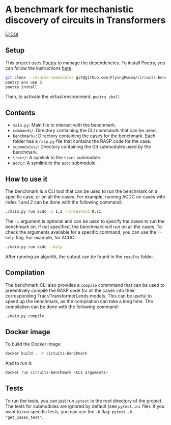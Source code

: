 # A benchmark for mechanistic discovery of circuits in Transformers

[![DOI](https://zenodo.org/badge/DOI/10.5281/zenodo.11518576.svg)](https://doi.org/10.5281/zenodo.11518576)


## Setup

This project uses [Poetry](https://python-poetry.org/) to manage the dependencies. To install Poetry, you can follow the instructions [here](https://python-poetry.org/docs/#installation).

```bash
git clone --recurse-submodules git@github.com:FlyingPumba/circuits-benchmark.git
poetry env use 3
poetry install
```

Then, to activate the virtual environment: `poetry shell`

## Contents

- `main.py`: Main file to interact with the benchmark.
- `commands/`:  Directory containing the CLI commands that can be used.
- `benchmark/`: Directory containing the cases for the benchmark. Each folder has a `rasp.py` file that contains the RASP code for the case.
- `submodules/`: Directory containing the Git submodules used by the benchmark.
- `tracr/`: A symlink to the `tracr` submodule.
- `acdc/`: A symlink to the `acdc` submodule.

## How to use it

The benchmark is a CLI tool that can be used to run the benchmark on a specific case, or on all the cases. For example, running ACDC on cases with index 1 and 2 can be done with the following command:

```bash
./main.py run acdc -i 1,2 --threshold 0.71
```

The `-i` argument is optional and can be used to specify the cases to run the benchmark on. If not specified, the benchmark will run on all the cases.
To check the arguments available for a specific command, you can use the `--help` flag. For example, for ACDC:

```bash
./main.py run acdc --help
```

After running an algorith, the output can be found in the `results` folder.

## Compilation

The benchmark CLI also provides a `compile` commmand that can be used to preemtively compile the RASP code for all the cases into their corresponding Tracr/TransformerLends models. This can be useful to speed up the benchmark, as the compilation can take a long time. The compilation can be done with the following command:

```bash
./main.py compile
```

## Docker image

To build the Docker image:

```bash
docker build . -t circuits-benchmark
```

And to run it:

```bash
docker run circuits-benchmark <CLI arguments>
```

## Tests

To run the tests, you can just run `pytest` in the root directory of the project. The tests for submodules are ignored by default (see `pytest.ini` file).
If you want to run specific tests, you can use the `-k` flag: `pytest -k "get_cases_test"`.
